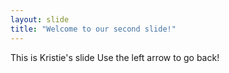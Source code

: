 ```yaml
---
layout: slide
title: "Welcome to our second slide!"
---
```

This is Kristie's slide
Use the left arrow to go back!